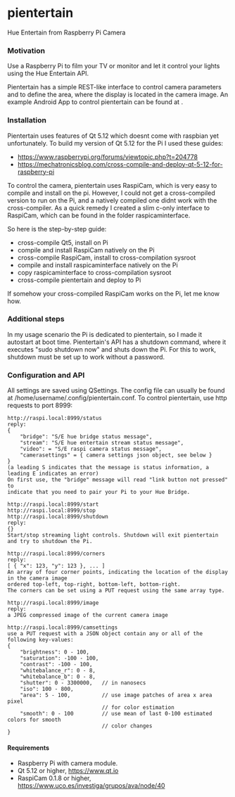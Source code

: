# pientertain
Hue Entertain from Raspberry Pi Camera

### Motivation
Use a Raspberry Pi to film your TV or monitor and let it control your lights using the Hue Entertain API.

Pientertain has a simple REST-like interface to control camera parameters and to define the area, where the display is located
in the camera image. An example Android App to control pientertain can be found at <githublinkhere>.

### Installation
Pientertain uses features of Qt 5.12 which doesnt come with raspbian yet unfortunately. To build my version of Qt 5.12 for the
Pi I used these guides:

- https://www.raspberrypi.org/forums/viewtopic.php?t=204778
- https://mechatronicsblog.com/cross-compile-and-deploy-qt-5-12-for-raspberry-pi

To control the camera, pientertain uses RaspiCam, which is very easy to compile and install on the pi. However, I could not get 
a cross-compiled version to run on the Pi, and a natively compiled one didnt work with the cross-compiler.
As a quick remedy I created a slim c-only interface to RaspiCam, which can be found in the folder raspicaminterface.

So here is the step-by-step guide:
- cross-compile Qt5, install on Pi
- compile and install RaspiCam natively on the Pi
- cross-compile RaspiCam, install to cross-compilation sysroot
- compile and install raspicaminterface natively on the Pi
- copy raspicaminterface to cross-compilation sysroot
- cross-compile pientertain and deploy to Pi

If somehow your cross-compiled RaspiCam works on the Pi, let me know how.

### Additional steps
In my usage scenario the Pi is dedicated to pientertain, so I made it autostart at boot time. Pientertain's API has a 
shutdown command, where it executes "sudo shutdown now" and shuts down the Pi. For this to work, shutdown must be set up
to work without a password.

### Configuration and API
All settings are saved using QSettings. The config file can usually be found at /home/username/.config/pientertain.conf.
To control pientertain, use http requests to port 8999:

```
http://raspi.local:8999/status
reply:
{
    "bridge": "S/E hue bridge status message",
    "stream": "S/E hue entertain stream status message",
    "video": = "S/E raspi camera status message",
    "camerasettings" = { camera settings json object, see below }
}
(a leading S indicates that the message is status information, a leading E indicates an error)
On first use, the "bridge" message will read "link button not pressed" to 
indicate that you need to pair your Pi to your Hue Bridge.
```

```
http://raspi.local:8999/start
http://raspi.local:8999/stop
http://raspi.local:8999/shutdown
reply:
{}
Start/stop streaming light controls. Shutdown will exit pientertain and try to shutdown the Pi. 
```

```
http://raspi.local:8999/corners
reply:
[ { "x": 123, "y": 123 }, ... ]
An array of four corner points, indicating the location of the display in the camera image 
ordered top-left, top-right, bottom-left, bottom-right.
The corners can be set using a PUT request using the same array type.
```

```
http://raspi.local:8999/image
reply:
a JPEG compressed image of the current camera image
```

```
http://raspi.local:8999/camsettings
use a PUT request with a JSON object contain any or all of the following key-values:
{
    "brightness": 0 - 100,
    "saturation": -100 - 100,
    "contrast": -100 - 100,
    "whitebalance_r": 0 - 8,
    "whitebalance_b": 0 - 8,
    "shutter": 0 - 3300000,   // in nanosecs
    "iso": 100 - 800,
    "area": 5 - 100,          // use image patches of area x area pixel 
                              // for color estimation
    "smooth": 0 - 100         // use mean of last 0-100 estimated colors for smooth 
                              // color changes
}
```

#### Requirements
- Raspberry Pi with camera module.
- Qt 5.12 or higher, https://www.qt.io
- RaspiCam 0.1.8 or higher, https://www.uco.es/investiga/grupos/ava/node/40
